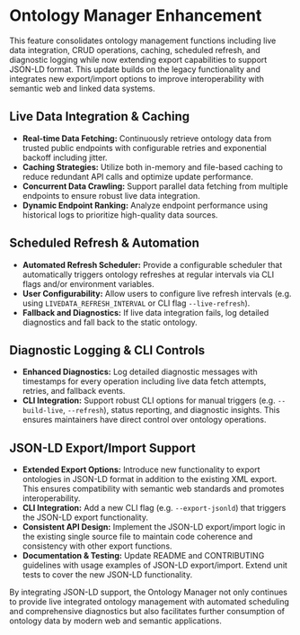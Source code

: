 # Ontology Manager Enhancement

This feature consolidates ontology management functions including live data integration, CRUD operations, caching, scheduled refresh, and diagnostic logging while now extending export capabilities to support JSON-LD format. This update builds on the legacy functionality and integrates new export/import options to improve interoperability with semantic web and linked data systems.

## Live Data Integration & Caching

- **Real-time Data Fetching:** Continuously retrieve ontology data from trusted public endpoints with configurable retries and exponential backoff including jitter.
- **Caching Strategies:** Utilize both in-memory and file-based caching to reduce redundant API calls and optimize update performance.
- **Concurrent Data Crawling:** Support parallel data fetching from multiple endpoints to ensure robust live data integration.
- **Dynamic Endpoint Ranking:** Analyze endpoint performance using historical logs to prioritize high-quality data sources.

## Scheduled Refresh & Automation

- **Automated Refresh Scheduler:** Provide a configurable scheduler that automatically triggers ontology refreshes at regular intervals via CLI flags and/or environment variables.
- **User Configurability:** Allow users to configure live refresh intervals (e.g. using `LIVEDATA_REFRESH_INTERVAL` or CLI flag `--live-refresh`).
- **Fallback and Diagnostics:** If live data integration fails, log detailed diagnostics and fall back to the static ontology.

## Diagnostic Logging & CLI Controls

- **Enhanced Diagnostics:** Log detailed diagnostic messages with timestamps for every operation including live data fetch attempts, retries, and fallback events.
- **CLI Integration:** Support robust CLI options for manual triggers (e.g. `--build-live`, `--refresh`), status reporting, and diagnostic insights. This ensures maintainers have direct control over ontology operations.

## JSON-LD Export/Import Support

- **Extended Export Options:** Introduce new functionality to export ontologies in JSON-LD format in addition to the existing XML export. This ensures compatibility with semantic web standards and promotes interoperability.
- **CLI Integration:** Add a new CLI flag (e.g. `--export-jsonld`) that triggers the JSON-LD export functionality.
- **Consistent API Design:** Implement the JSON-LD export/import logic in the existing single source file to maintain code coherence and consistency with other export functions.
- **Documentation & Testing:** Update README and CONTRIBUTING guidelines with usage examples of JSON-LD export/import. Extend unit tests to cover the new JSON-LD functionality.

By integrating JSON-LD support, the Ontology Manager not only continues to provide live integrated ontology management with automated scheduling and comprehensive diagnostics but also facilitates further consumption of ontology data by modern web and semantic applications.
